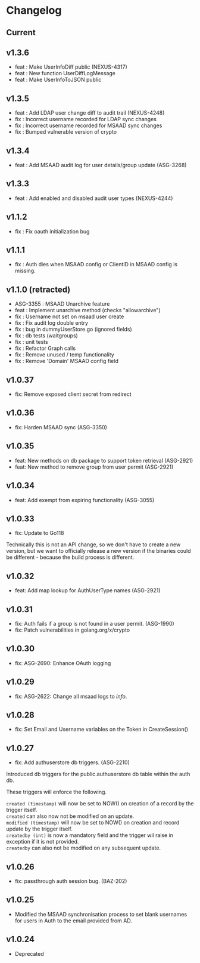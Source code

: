 # Changelog

## Current

## v1.3.6

* feat : Make UserInfoDiff public (NEXUS-4317)
* feat : New function UserDiffLogMessage
* feat : Make UserInfoToJSON public

## v1.3.5

* feat : Add LDAP user change diff to audit trail (NEXUS-4248)
* fix : Incorrect username recorded for LDAP sync changes
* fix : Incorrect username recorded for MSAAD sync changes
* fix : Bumped vulnerable version of crypto

## v1.3.4

* feat : Add MSAAD audit log for user details/group update (ASG-3268)

## v1.3.3

* feat : Add enabled and disabled audit user types (NEXUS-4244)

## v1.1.2

* fix : Fix oauth initialization bug

## v1.1.1

* fix : Auth dies when MSAAD config or ClientID in MSAAD config is missing.

## v1.1.0 (retracted)

* ASG-3355 : MSAAD Unarchive feature
* feat : Implement unarchive method (checks "allowarchive")
* fix : Username not set on msaad user create
* fix : Fix audit log double entry
* fix : bug in dummyUserStore.go (ignored fields)
* fix : db tests (waitgroups)
* fix : unit tests
* fix : Refactor Graph calls
* fix : Remove unused / temp functionality
* fix : Remove 'Domain' MSAAD config field

## v1.0.37 

* fix: Remove exposed client secret from redirect 

## v1.0.36

* fix: Harden MSAAD sync (ASG-3350)

## v1.0.35

* feat: New methods on db package to support token retrieval (ASG-2921)
* feat: New method to remove group from user permit (ASG-2921)

## v1.0.34

* feat: Add exempt from expiring functionality (ASG-3055)

## v1.0.33

* fix: Update to Go118

Technically this is not an API change, so we don't have to create a new version,
but we want to officially release a new version if the binaries could be
different - because the build process is different.

## v1.0.32

* feat: Add map lookup for AuthUserType names (ASG-2921)

## v1.0.31

* fix: Auth fails if a group is not found in a user permit. (ASG-1990)
* fix: Patch vulnerabilities in golang.org/x/crypto

## v1.0.30

* fix: ASG-2690: Enhance OAuth logging

## v1.0.29

* fix: ASG-2622: Change all msaad logs to *info*.

## v1.0.28

* fix: Set Email and Username variables on the Token in CreateSession()

## v1.0.27

* fix: Add authuserstore db triggers. (ASG-2210)

Introduced db triggers for the public.authuserstore db table within the auth db.

These triggers will enforce the following.

`created (timestamp)` will now be set to NOW() on creation of a record by the
trigger itself.  
`created` can also now not be modified on an update.  
`modified (timestamp)` will now be set to NOW() on creation and record update by
the trigger itself.  
`createdby (int)` is now a mandatory field and the trigger wil raise in exception
if it is not provided.  
`createdby` can also not be modified on any subsequent update.

## v1.0.26

* fix: passthrough auth session bug. (BAZ-202)

## v1.0.25

* Modified the MSAAD synchronisation process to set blank usernames for users in Auth to the email provided from AD.
 
## v1.0.24

* Deprecated
